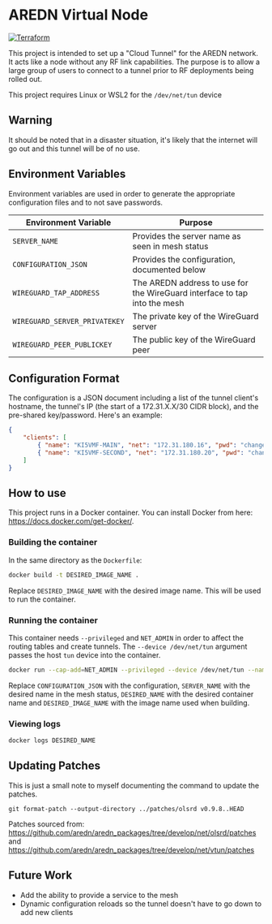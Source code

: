 # AREDN Virtual Node

[![Terraform](https://github.com/USA-RedDragon/aredn-virtual-node/actions/workflows/terraform.yaml/badge.svg)](https://github.com/USA-RedDragon/aredn-virtual-node/actions/workflows/terraform.yaml)

This project is intended to set up a "Cloud Tunnel" for the AREDN network. It acts like a node without any RF link capabilities. The purpose is to allow a large group of users to connect to a tunnel prior to RF deployments being rolled out.

This project requires Linux or WSL2 for the `/dev/net/tun` device

## Warning

It should be noted that in a disaster situation, it's likely that the internet will go out and this tunnel will be of no use.

## Environment Variables

Environment variables are used in order to generate the appropriate configuration files and to not save passwords.

|     Environment Variable      |                                  Purpose                                  |
| ----------------------------- | ------------------------------------------------------------------------- |
| `SERVER_NAME`                 | Provides the server name as seen in mesh status                           |
| `CONFIGURATION_JSON`          | Provides the configuration, documented below                              |
| `WIREGUARD_TAP_ADDRESS`       | The AREDN address to use for the WireGuard interface to tap into the mesh |
| `WIREGUARD_SERVER_PRIVATEKEY` | The private key of the WireGuard server                                   |
| `WIREGUARD_PEER_PUBLICKEY`    | The public key of the WireGuard peer                                      |

## Configuration Format

The configuration is a JSON document including a list of the tunnel client's hostname, the tunnel's IP (the start of a 172.31.X.X/30 CIDR block), and the pre-shared key/password. Here's an example:

```json
{
    "clients": [
        { "name": "KI5VMF-MAIN", "net": "172.31.180.16", "pwd": "changeme"},
        { "name": "KI5VMF-SECOND", "net": "172.31.180.20", "pwd": "changemetoo"}
    ]
}
```

## How to use

This project runs in a Docker container. You can install Docker from here: <https://docs.docker.com/get-docker/>.

### Building the container

In the same directory as the `Dockerfile`:

```bash
docker build -t DESIRED_IMAGE_NAME .
```

Replace `DESIRED_IMAGE_NAME` with the desired image name. This will be used to run the container.

### Running the container

This container needs `--privileged` and `NET_ADMIN` in order to affect the routing tables and create tunnels.
The `--device /dev/net/tun` argument passes the host `tun` device into the container.

```bash
docker run --cap-add=NET_ADMIN --privileged --device /dev/net/tun --name DESIRED_NAME -p 5525:5525 -e SERVER_NAME="NOCALL-TEST" -e CONFIGURATION_JSON='{"clients":[{"name":"KI5VMF-MAIN","net":"172.31.180.16","pwd":"changeme"}]}' -d DESIRED_IMAGE_NAME
```

Replace `CONFIGURATION_JSON` with the configuration, `SERVER_NAME` with the desired name in the mesh status, `DESIRED_NAME` with the desired container name and `DESIRED_IMAGE_NAME` with the image name used when building.

### Viewing logs

```bash
docker logs DESIRED_NAME
```

## Updating Patches

This is just a small note to myself documenting the command to update the patches.

`git format-patch --output-directory ../patches/olsrd v0.9.8..HEAD`

Patches sourced from: <https://github.com/aredn/aredn_packages/tree/develop/net/olsrd/patches> and <https://github.com/aredn/aredn_packages/tree/develop/net/vtun/patches>

## Future Work

* Add the ability to provide a service to the mesh
* Dynamic configuration reloads so the tunnel doesn't have to go down to add new clients
